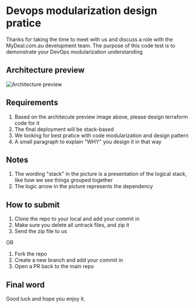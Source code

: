 # Devops modularization design pratice

Thanks for taking the time to meet with us and discuss a role with the MyDeal.com.au development team. The purpose of this code test is to demonstrate your DevOps modularization understanding

## Architecture preview

![Architecture preview](https://github.com/mydeal-com-au/devops-modularization-design/assets/15777593/729f095e-a463-49e7-9b00-14332075022a)

## Requirements

1. Based on the architecute preview image above, please design terraform code for it
1. The final deployment will be stack-based
1. We looking for best pratice with code modularization and design pattern
1. A small paragraph to explain "WHY" you design it in that way

## Notes

1. The wording "stack" in the picture is a presentation of the logical stack, like how we see things grouped together
1. The logic arrow in the picture represents the dependency

## How to submit

1. Clone the repo to your local and add your commit in
1. Make sure you delete all untrack files, and zip it
1. Send the zip file to us

OR

1. Fork the repo
1. Create a new branch and add your commit in
1. Open a PR back to the main repo

## Final word

Good luck and hope you enjoy it.
